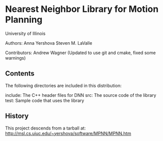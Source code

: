 # Nearest Neighbor Library for Motion Planning

University of Illinois

Authors:  Anna Yershova
          Steven M. LaValle

Contributors: Andrew Wagner (Updated to use git and cmake, fixed some warnings)

## Contents

The following directories are included in this distribution:

include:   The C++ header files for DNN
src:       The source code of the library
test:      Sample code that uses the library

## History

This project descends from a tarball at:
http://msl.cs.uiuc.edu/~yershova/software/MPNN/MPNN.htm
